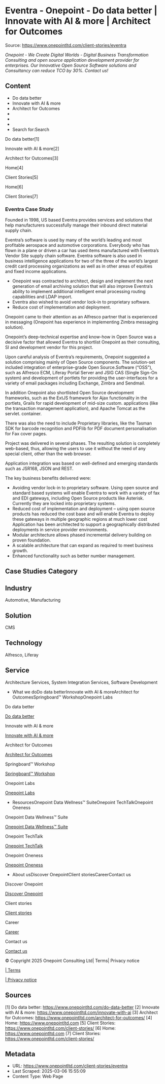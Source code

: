# Eventra - Onepoint - Do data better | Innovate with AI & more | Architect for Outcomes

Source: https://www.onepointltd.com/client-stories/eventra

*Onepoint - We Create Digital Worlds - Digital Business Transformation Consulting and open source application development provider for enterprises. Our Innovative Open Source Software solutions and Consultancy can reduce TCO by 30%. Contact us!*

## Content

- Do data better
- Innovate with AI & more
- Architect for Outcomes
- 
- 
- 
- Search for:Search

Do data better[1]

Innovate with AI & more[2]

Architect for Outcomes[3]

Home[4]

Client Stories[5]

Home[6]

Client Stories[7]

### Eventra Case Study

Founded in 1998, US based Eventra provides services and solutions that help manufacturers successfully manage their inbound direct material supply chain.

Eventra’s software is used by many of the world’s leading and most profitable aerospace and automotive corporations. Everybody who has flown in a plane or driven a car has used items manufactured with Eventra’s Vendor Site supply chain software. Eventra software is also used in business intelligence applications for two of the three of the world’s largest credit card processing organizations as well as in other areas of equities and fixed income applications.

- Onepoint was contracted to architect, design and implement the next generation of email archiving solution that will also improve Eventra’s ability to implement additional intelligent email processing routing capabilities and LDAP import.
- Eventra also wished to avoid vendor lock-in to proprietary software.
- Reduce cost of implementation and deployment.

Onepoint came to their attention as an Alfresco partner that is experienced in messaging (Onepoint has experience in implementing Zimbra messaging solution).

Onepoint’s deep-technical expertise and know-how in Open Source was a decisive factor that allowed Eventra to shortlist Onepoint as their consulting, SI and development vendor for this project.

Upon careful analysis of Eventra’s requirements, Onepoint suggested a solution comprising mainly of Open Source components. The solution-set included integration of enterprise-grade Open Source.Software (“OSS”), such as Alfresco ECM, Liferay Portal Server and JSIG CAS (Single Sign-On system) and development of portlets for providing the user-interfaces for a variety of email packages including Exchange, Zimbra and Sendmail.

In addition Onepoint also shortlisted Open Source development frameworks, such as the ExtJS framework for Ajax functionality in the portlets, Grails for rapid development of mid-size custom. applications (like the transaction management application), and Apache Tomcat as the servlet. container.

There was also the need to include Proprietary libraries, like the Tasman SDK for barcode recognition and PDFlib for PDF document personalisation for Fax cover pages.

Project was delivered in several phases. The resulting solution is completely web-based, thus, allowing the users to use it without the need of any special client, other than the web browser.

Application integration was based on well-defined and emerging standards such as JSR168, JSON and REST.

The key business benefits delivered were:

- Avoiding vendor lock-in to proprietary software. Using open source and standard based systems will enable Eventra to work with a variety of fax and EDI
gateways, including Open Source products like Asterisk. Currently they
are locked into proprietary systems.
- Reduced cost of implementation and deployment – using open source products has reduced
the cost base and will enable Eventra to deploy these gateways in
multiple geographic regions at much lower cost Application has been
architected to support a geographically distributed deployments in
service provider environments.
- Modular architecture allows phased incremental delivery building on proven foundation.
- A scalable architecture that can expand as required to meet business growth.
- Enhanced functionality such as better number management.

## Case Studies Category

## Industry

Automotive, Manufacturing

## Solution

CMS

## Technology

Alfresco, Liferay

## Service

Architecture Services, System Integration Services, Software Development

- What we doDo data betterInnovate with AI & moreArchitect for OutcomesSpringboard™ WorkshopOnepoint Labs

Do data better

[Do data better](/do-data-better)

Innovate with AI & more

[Innovate with AI & more](/innovate-with-ai-more/)

Architect for Outcomes

[Architect for Outcomes](/architect-for-outcomes/)

Springboard™ Workshop

[Springboard™ Workshop](/onepoint-springboard/)

Onepoint Labs

[Onepoint Labs](/onepoint-labs/)

- ResourcesOnepoint Data Wellness™ SuiteOnepoint TechTalkOnepoint Oneness

Onepoint Data Wellness™ Suite

[Onepoint Data Wellness™ Suite](/data-wellness/)

Onepoint TechTalk

[Onepoint TechTalk](/techtalk)

Onepoint Oneness

[Onepoint Oneness](/oneness/)

- About usDiscover OnepointClient storiesCareerContact us

Discover Onepoint

[Discover Onepoint](/discover-onepoint/)

Client stories

[Client stories](/client-stories/)

Career

[Career](/career-opportunities/)

Contact us

[Contact us](/contact-us/)

© Copyright 2025 Onepoint Consulting Ltd| Terms| Privacy notice

[| Terms](/policies/)

[| Privacy notice](/policies/privacy-policy/)


## Sources

[1] Do data better: https://www.onepointltd.com/do-data-better
[2] Innovate with AI & more: https://www.onepointltd.com/innovate-with-ai
[3] Architect for Outcomes: https://www.onepointltd.com/architect-for-outcomes/
[4] Home: https://www.onepointltd.com
[5] Client Stories: https://www.onepointltd.com/client-stories/
[6] Home: https://www.onepointltd.com
[7] Client Stories: https://www.onepointltd.com/client-stories/

## Metadata

- URL: https://www.onepointltd.com/client-stories/eventra
- Last Scraped: 2025-03-06 15:55:09
- Content Type: Web Page
